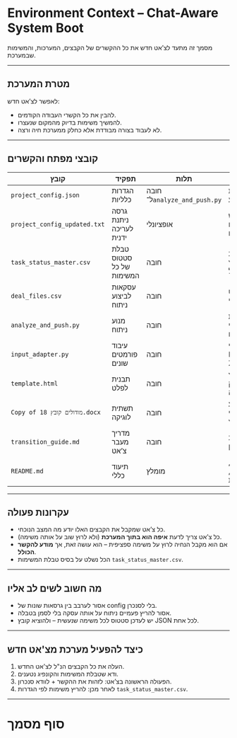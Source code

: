 # Environment Context – Chat-Aware System Boot

מסמך זה מתעד לצ’אט חדש את כל ההקשרים של הקבצים, המערכות, והמשימות שבמערכת.

---

## מטרת המערכת

לאפשר לצ’אט חדש:
- להבין את כל הקשרי העבודה הקודמים.
- להמשיך משימות בדיוק מהמקום שנעצרו.
- לא לעבוד בצורה מבודדת אלא כחלק ממערכת חיה ורצה.

---

## קובצי מפתח והקשרים

| קובץ | תפקיד | תלות | הערות |
|------|--------|-------|--------|
| `project_config.json` | הגדרות כלליות | חובה ל־`analyze_and_push.py` | כולל תצורת מקורות מידע |
| `project_config_updated.txt` | גרסה ניתנת לעריכה ידנית | אופציונלי | משמש לעדכונים מהירים |
| `task_status_master.csv` | טבלת סטטוס של כל המשימות | חובה | כל צ’אט חייב לדעת מה רץ במקביל |
| `deal_files.csv` | עסקאות לביצוע ניתוח | חובה | משמש כקלט עיקרי |
| `analyze_and_push.py` | מנוע ניתוח | חובה | מפעיל את הניתוח לפי הנתונים |
| `input_adapter.py` | עיבוד פורמטים שונים | חובה | תואם לקבצי PropStream, Zillow וכו’ |
| `template.html` | תבנית לפלט | חובה | קובץ HTML שיוצג בלינק “צפה” |
| `Copy of מודולים קובץ 18.docx` | תשתית לוגיקה | חובה | הבסיס למנוע החלטות לפי סוגי שיפוץ |
| `transition_guide.md` | מדריך מעבר צ’אט | חובה | הצ’אט חייב לקרוא ולהבין |
| `README.md` | תיעוד כללי | מומלץ | כולל טיפים, מבנה מערכת, הוראות |

---

## עקרונות פעולה

- כל צ’אט שמקבל את הקבצים האלו יודע מה המצב הנוכחי.
- כל צ’אט צריך לדעת **איפה הוא בתוך המערכת** (ולא לרוץ שוב על אותה משימה).
- אם הוא מקבל הנחיה לרוץ על משימה ספציפית – הוא עושה זאת, אך **מודע להקשר הכולל**.
- הכל נשלט על בסיס טבלת המשימות `task_status_master.csv`.

---

## מה חשוב לשים לב אליו

- אסור לערבב בין גרסאות שונות של config בלי לסנכרן.
- אסור להריץ פעמיים ניתוח על אותה עסקה בלי לסמן בטבלה.
- יש לעדכן סטטוס לכל משימה שנעשית – ולהוציא קובץ JSON לכל אחת.

---

## כיצד להפעיל מערכת מצ'אט חדש

1. העלה את כל הקבצים הנ"ל לצ'אט החדש.
2. ודא שטבלת המשימות והקונפיג נטענים.
3. הפעולה הראשונה בצ’אט: לזהות את ההקשר + לוודא סנכרון.
4. לאחר מכן: להריץ משימות לפי הגדרות `task_status_master.csv`.

---

# סוף מסמך
